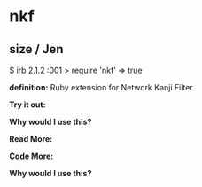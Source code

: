 # nkf

## size  / Jen

$ irb
2.1.2 :001 > require 'nkf'
 => true 

**definition:**
Ruby extension for Network Kanji Filter

**Try it out:**


**Why would I use this?**


**Read More:**


**Code More:**


**Why would I use this?**

